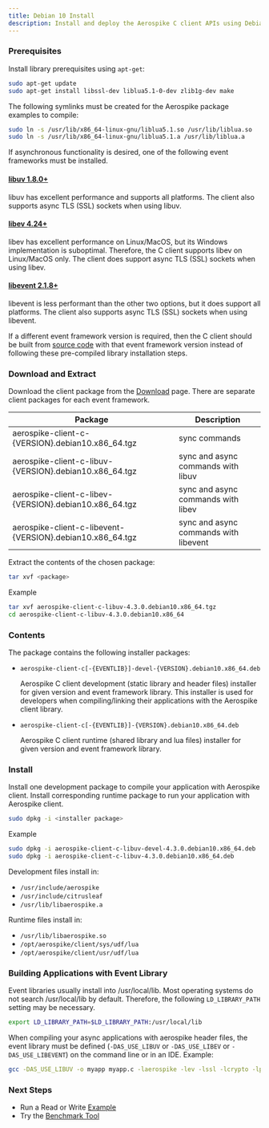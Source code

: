 ```yaml
---
title: Debian 10 Install
description: Install and deploy the Aerospike C client APIs using Debian 10.
---
```


### Prerequisites

Install library prerequisites using `apt-get`:

```bash
sudo apt-get update
sudo apt-get install libssl-dev liblua5.1-0-dev zlib1g-dev make
```

The following symlinks must be created for the Aerospike package examples to compile:

```bash
sudo ln -s /usr/lib/x86_64-linux-gnu/liblua5.1.so /usr/lib/liblua.so
sudo ln -s /usr/lib/x86_64-linux-gnu/liblua5.1.a /usr/lib/liblua.a
```

If asynchronous functionality is desired, one of the following event frameworks must be installed.

#### [libuv 1.8.0+](http://docs.libuv.org) 

libuv has excellent performance and supports all platforms.  The client also supports async
TLS (SSL) sockets when using libuv.

#### [libev 4.24+](http://dist.schmorp.de/libev)

libev has excellent performance on Linux/MacOS, but its Windows implementation
is suboptimal.  Therefore, the C client supports libev on Linux/MacOS only.
The client does support async TLS (SSL) sockets when using libev.

#### [libevent 2.1.8+](http://libevent.org)

libevent is less performant than the other two options, but it does support all
platforms.  The client also supports async TLS (SSL) sockets when using libevent.

If a different event framework version is required, then the C client should be built from 
[source code](https://github.com/aerospike/aerospike-client-c) with that event framework version
instead of following these pre-compiled library installation steps.

### Download and Extract

Download the client package from the [Download]({{book.vars.download-url}}) page.  There are
separate client packages for each event framework. 

| Package | Description |
| ------- | ----------- |
| aerospike-client-c-{VERSION}.debian10.x86_64.tgz | sync commands |
| aerospike-client-c-libuv-{VERSION}.debian10.x86_64.tgz | sync and async commands with libuv |
| aerospike-client-c-libev-{VERSION}.debian10.x86_64.tgz | sync and async commands with libev |
| aerospike-client-c-libevent-{VERSION}.debian10.x86_64.tgz | sync and async commands with libevent |

Extract the contents of the chosen package:

```bash
tar xvf <package>
```

Example
```bash
tar xvf aerospike-client-c-libuv-4.3.0.debian10.x86_64.tgz
cd aerospike-client-c-libuv-4.3.0.debian10.x86_64
```

### Contents

The package contains the following installer packages:

- `aerospike-client-c[-{EVENTLIB}]-devel-{VERSION}.debian10.x86_64.deb`

  Aerospike C client development (static library and header files) installer for given version and
  event framework library.  This installer is used for developers when compiling/linking their
  applications with the Aerospike client library.

- `aerospike-client-c[-{EVENTLIB}]-{VERSION}.debian10.x86_64.deb`
  
  Aerospike C client runtime (shared library and lua files) installer for given version and event
  framework library.

### Install

Install one development package to compile your application with Aerospike client.  Install
corresponding runtime package to run your application with Aerospike client.

```bash
sudo dpkg -i <installer package>
```

Example
```bash
sudo dpkg -i aerospike-client-c-libuv-devel-4.3.0.debian10.x86_64.deb
sudo dpkg -i aerospike-client-c-libuv-4.3.0.debian10.x86_64.deb
```

Development files install in:

- `/usr/include/aerospike`
- `/usr/include/citrusleaf`
- `/usr/lib/libaerospike.a`

Runtime files install in:

- `/usr/lib/libaerospike.so`
- `/opt/aerospike/client/sys/udf/lua`
- `/opt/aerospike/client/usr/udf/lua`

### Building Applications with Event Library

Event libraries usually install into /usr/local/lib.  Most operating systems do not
search /usr/local/lib by default.  Therefore, the following `LD_LIBRARY_PATH` setting
may be necessary.

```bash
export LD_LIBRARY_PATH=$LD_LIBRARY_PATH:/usr/local/lib
```

When compiling your async applications with aerospike header files, the event library
must be defined (`-DAS_USE_LIBUV` or `-DAS_USE_LIBEV` or `-DAS_USE_LIBEVENT`) on the
command line or in an IDE.  Example:

```bash
gcc -DAS_USE_LIBUV -o myapp myapp.c -laerospike -lev -lssl -lcrypto -lpthread -lm -lz
```

### Next Steps
- Run a Read or Write [Example](/docs/client/c/examples)
- Try the [Benchmark Tool](/docs/client/c/benchmarks)
